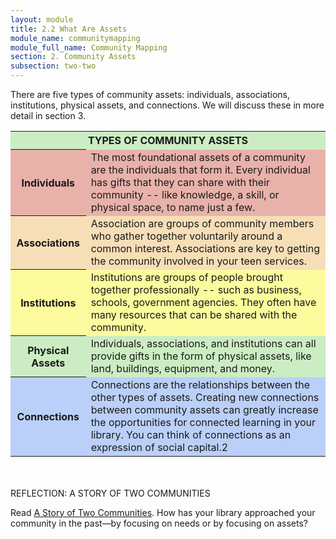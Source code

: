```yaml
---
layout: module
title: 2.2 What Are Assets
module_name: communitymapping
module_full_name: Community Mapping
section: 2. Community Assets
subsection: two-two
---
```



There are five types of community assets: individuals, associations, institutions, physical assets, and connections. We will discuss these in more detail in section 3.

<table>
<tr style="background-color:#CCEDC3"><th colspan = "2">TYPES OF COMMUNITY ASSETS</th></tr>
<tr style="background-color:#E8B2AB"><th>Individuals</th><td>The most foundational assets of a community are the individuals that form it. Every individual has gifts that they can share with their community -- like knowledge, a skill, or physical space, to name just a few.</td></tr>
  <tr style="background-color:#F6DEB7"><th>Associations</th><td>Association are groups of community members who gather together voluntarily around a common interest. Associations are key to getting the community involved in your teen services. </td></tr>
  <tr style="background-color:#FCFB9D"><th>Institutions</th><td>Institutions are groups of people brought together professionally -- such as business, schools, government agencies. They often have many resources that can be shared with the community. </td></tr>
<tr style="background-color:#CCEDC3"><th>Physical Assets</th><td>Individuals, associations, and institutions can all provide gifts in the form of physical assets, like land, buildings, equipment, and money.</td></tr>
<tr style="background-color:#BBD0F8"><th>Connections</th><td>Connections are the relationships between the other types of assets. Creating new connections between community assets can greatly increase the opportunities for connected learning in your library. You can think of connections as an expression of social capital.2 </td></tr>
</table>
<br>
<br>
<div class="reflection">
  <span class="box-title">REFLECTION: A STORY OF TWO COMMUNITIES</span>
  <p>Read <A HREF="https://sustainingcommunity.wordpress.com/2013/01/30/community-a-and-communityb/">A Story of Two Communities</A>. How has your library approached your community in the past—by focusing on needs or by focusing on assets? </p></div>
